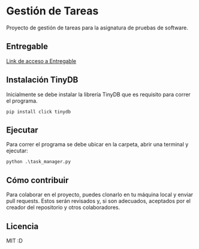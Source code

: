 # Gestión de Tareas
Proyecto de gestión de tareas para la asignatura de pruebas de software. 

## Entregable
[Link de acceso a Entregable](https://docs.google.com/document/d/1uMqRJhe1YcX-cZQPwWY7PGFgK2YnzrwENIBWDHUs9V8/edit?usp=sharing)

## Instalación TinyDB
Inicialmente se debe instalar la librería TinyDB que es requisito para correr el programa.
```
pip install click tinydb
```

## Ejecutar
Para correr el programa se debe ubicar en la carpeta, abrir una terminal y ejecutar:
```
python .\task_manager.py
```

## Cómo contribuir
Para colaborar en el proyecto, puedes clonarlo en tu máquina local y enviar pull requests. Estos serán revisados y, si son adecuados, aceptados por el creador del repositorio y otros colaboradores.

## Licencia
MIT :D
